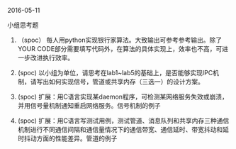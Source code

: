 2016-05-11

小组思考题

1. （spoc） 每人用python实现银行家算法。大致输出可参考参考输出。除了YOUR CODE部分需要填写代码外，在算法的具体实现上，效率也不高，可进一步改进执行效率。

2. (spoc) 以小组为单位，请思考在lab1~lab5的基础上，是否能够实现IPC机制，请写出如何实现信号，管道或共享内存（三选一）的设计方案。


3. (spoc) 扩展：用C语言实现某daemon程序，可检测某网络服务失效或崩溃，并用信号量机制通知重启网络服务。信号机制的例子


4. (spoc) 扩展：用C语言写测试用例，测试管道、消息队列和共享内存三种通信机制进行不同通信间隔和通信量情况下的通信带宽、通信延时、带宽抖动和延时抖动方面的性能差异。管道的例子

